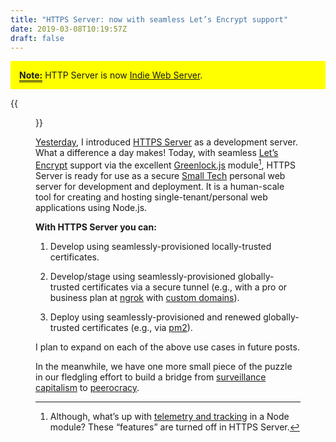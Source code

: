 ```yaml
---
title: "HTTPS Server: now with seamless Let’s Encrypt support"
date: 2019-03-08T10:19:57Z
draft: false
---
```


<div style='background-color: yellow; margin-top: 1em; padding: 1em;'><strong style='border-bottom: 3px double;'>Note:</strong> HTTP Server is now <a href='/2019/03/10/indie-web-server'>Indie Web Server</a>.</div>

{{<figure src="https-server-lets-encrypt.png" alt="Screenshot of my terminal showing ~/ar.al: https-server live --global aral@ind.ie 📜 [nodecert] Local development TLS certificate exists. 🌍 [https-server] Using globally-trusted certificates. 👉 [https-server] (Globally-trusted TLS) HTTP → HTTPS redirection active. 🎉 Serving live on https://aral.hypha.dev" caption="You can now also use globally-trusted Let’s Encrypt TLS certificates.">}}

[Yesterday](/2019/03/07/https-server/), I introduced [HTTPS Server](https://source.ind.ie/hypha/tools/https-server) as a development server. What a difference a day makes! Today, with seamless [Let’s Encrypt](https://letsencrypt.org/) support via the excellent [Greenlock.js](https://git.coolaj86.com/coolaj86/greenlock.js.git) module[^1], HTTPS Server is ready for use as a secure [Small Tech](https://ar.al/2019/03/04/small-technology/) personal web server for development and deployment. It is a human-scale tool for creating and hosting single-tenant/personal web applications using Node.js.

__With HTTPS Server you can:__

1. Develop using seamlessly-provisioned locally-trusted certificates.

2. Develop/stage using seamlessly-provisioned globally-trusted certificates via a secure tunnel (e.g., with a pro or business plan at [ngrok](https://ngrok.com/) with [custom domains](https://ngrok.com/docs#tls-cert-warnings)).

3. Deploy using seamlessly-provisioned and renewed globally-trusted certificates (e.g., via [pm2](http://pm2.keymetrics.io/)).

I plan to expand on each of the above use cases in future posts.

In the meanwhile, we have one more small piece of the puzzle in our fledgling effort to build a bridge from [surveillance capitalism](https://2018.ar.al/notes/the-nature-of-the-self-in-the-digital-age/) to [peerocracy](https://peertube.fr/videos/watch/3875e4f2-500d-4c21-94f6-0692a67b87f1).


[^1]: Although, what’s up with [telemetry and tracking](https://git.coolaj86.com/coolaj86/greenlock.js/src/branch/master/lib/community.js) in a Node module? These “features” are turned off in HTTPS Server.